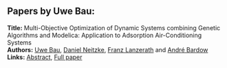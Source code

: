 <h2>Papers by Uwe Bau:</h2>
<p>
<b>Title:</b> Multi-Objective Optimization of Dynamic Systems combining Genetic Algorithms and Modelica: Application to Adsorption Air-Conditioning Systems<br />
<b>Authors:</b> <a href="../authors/author_19.html">Uwe Bau</a>, <a href="../authors/author_211.html">Daniel Neitzke</a>, <a href="../authors/author_171.html">Franz Lanzerath</a> and <a href="../authors/author_16.html">André Bardow</a><br />
<b>Links:</b> <a href="../abstracts/abstract_83.pdf">Abstract</a>, <a href="../submissions/ecp15118777_BauNeitzkeLanzerathBardow.pdf">Full paper</a>
</p>